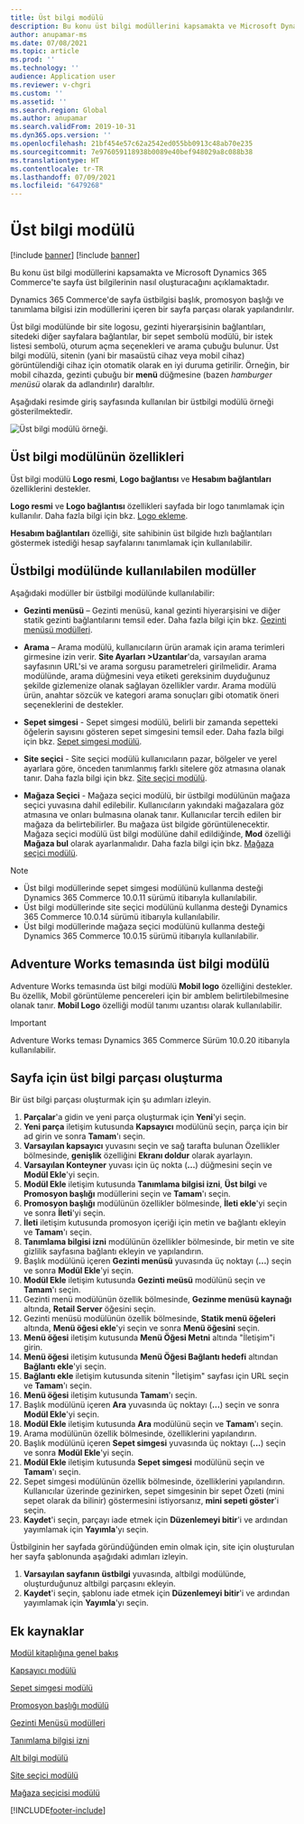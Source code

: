 ```yaml
---
title: Üst bilgi modülü
description: Bu konu üst bilgi modüllerini kapsamakta ve Microsoft Dynamics 365 Commerce'te sayfa üst bilgilerinin nasıl oluşturacağını açıklamaktadır.
author: anupamar-ms
ms.date: 07/08/2021
ms.topic: article
ms.prod: ''
ms.technology: ''
audience: Application user
ms.reviewer: v-chgri
ms.custom: ''
ms.assetid: ''
ms.search.region: Global
ms.author: anupamar
ms.search.validFrom: 2019-10-31
ms.dyn365.ops.version: ''
ms.openlocfilehash: 21bf454e57c62a2542ed055bb0913c48ab70e235
ms.sourcegitcommit: 7e976059118938b0089e40bef948029a8c088b38
ms.translationtype: HT
ms.contentlocale: tr-TR
ms.lasthandoff: 07/09/2021
ms.locfileid: "6479268"
---
```

# <a name="header-module"></a>Üst bilgi modülü

[!include [banner](includes/banner.md)]
[!include [banner](includes/preview-banner.md)]

Bu konu üst bilgi modüllerini kapsamakta ve Microsoft Dynamics 365 Commerce'te sayfa üst bilgilerinin nasıl oluşturacağını açıklamaktadır.

Dynamics 365 Commerce'de sayfa üstbilgisi başlık, promosyon başlığı ve tanımlama bilgisi izin modüllerini içeren bir sayfa parçası olarak yapılandırılır. 

Üst bilgi modülünde bir site logosu, gezinti hiyerarşisinin bağlantıları, sitedeki diğer sayfalara bağlantılar, bir sepet sembolü modülü, bir istek listesi sembolü, oturum açma seçenekleri ve arama çubuğu bulunur. Üst bilgi modülü, sitenin (yani bir masaüstü cihaz veya mobil cihaz) görüntülendiği cihaz için otomatik olarak en iyi duruma getirilir. Örneğin, bir mobil cihazda, gezinti çubuğu bir **menü** düğmesine (bazen *hamburger menüsü* olarak da adlandırılır) daraltılır.

Aşağıdaki resimde giriş sayfasında kullanılan bir üstbilgi modülü örneği gösterilmektedir.

![Üst bilgi modülü örneği.](./media/ecommerce-header.png)

## <a name="properties-of-a-header-module"></a>Üst bilgi modülünün özellikleri

Üst bilgi modülü **Logo resmi**, **Logo bağlantısı** ve **Hesabım bağlantıları** özelliklerini destekler. 

**Logo resmi** ve **Logo bağlantısı** özellikleri sayfada bir logo tanımlamak için kullanılır. Daha fazla bilgi için bkz. [Logo ekleme](add-logo.md). 

**Hesabım bağlantıları** özelliği, site sahibinin üst bilgide hızlı bağlantıları göstermek istediği hesap sayfalarını tanımlamak için kullanılabilir.

## <a name="modules-that-are-available-within-a-header-module"></a>Üstbilgi modülünde kullanılabilen modüller

Aşağıdaki modüller bir üstbilgi modülünde kullanılabilir:

- **Gezinti menüsü** – Gezinti menüsü, kanal gezinti hiyerarşisini ve diğer statik gezinti bağlantılarını temsil eder. Daha fazla bilgi için bkz. [Gezinti menüsü modülleri](nav-menu-module.md).

- **Arama** – Arama modülü, kullanıcıların ürün aramak için arama terimleri girmesine izin verir. **Site Ayarları \>Uzantılar**'da, varsayılan arama sayfasının URL'si ve arama sorgusu parametreleri girilmelidir. Arama modülünde, arama düğmesini veya etiketi gereksinim duyduğunuz şekilde gizlemenize olanak sağlayan özellikler vardır. Arama modülü ürün, anahtar sözcük ve kategori arama sonuçları gibi otomatik öneri seçeneklerini de destekler.

- **Sepet simgesi** - Sepet simgesi modülü, belirli bir zamanda sepetteki öğelerin sayısını gösteren sepet simgesini temsil eder. Daha fazla bilgi için bkz. [Sepet simgesi modülü](cart-icon-module.md).

- **Site seçici** - Site seçici modülü kullanıcıların pazar, bölgeler ve yerel ayarlara göre, önceden tanımlanmış farklı sitelere göz atmasına olanak tanır. Daha fazla bilgi için bkz. [Site seçici modülü](site-selector.md).

- **Mağaza Seçici** - Mağaza seçici modülü, bir üstbilgi modülünün mağaza seçici yuvasına dahil edilebilir. Kullanıcıların yakındaki mağazalara göz atmasına ve onları bulmasına olanak tanır. Kullanıcılar tercih edilen bir mağaza da belirtebilirler. Bu mağaza üst bilgide görüntülenecektir. Mağaza seçici modülü üst bilgi modülüne dahil edildiğinde, **Mod** özelliği **Mağaza bul** olarak ayarlanmalıdır. Daha fazla bilgi için bkz. [Mağaza seçici modülü](store-selector.md).

> [!NOTE]
> - Üst bilgi modüllerinde sepet simgesi modülünü kullanma desteği Dynamics 365 Commerce 10.0.11 sürümü itibarıyla kullanılabilir.
> - Üst bilgi modüllerinde site seçici modülünü kullanma desteği Dynamics 365 Commerce 10.0.14 sürümü itibarıyla kullanılabilir.
> - Üst bilgi modüllerinde mağaza seçici modülünü kullanma desteği Dynamics 365 Commerce 10.0.15 sürümü itibarıyla kullanılabilir.

## <a name="header-module-in-the-adventure-works-theme"></a>Adventure Works temasında üst bilgi modülü

Adventure Works temasında üst bilgi modülü **Mobil logo** özelliğini destekler. Bu özellik, Mobil görüntüleme pencereleri için bir amblem belirtilebilmesine olanak tanır. **Mobil Logo** özelliği modül tanımı uzantısı olarak kullanılabilir.

> [!IMPORTANT]
> Adventure Works teması Dynamics 365 Commerce Sürüm 10.0.20 itibarıyla kullanılabilir.

## <a name="create-a-header-fragment-for-a-page"></a>Sayfa için üst bilgi parçası oluşturma

Bir üst bilgi parçası oluşturmak için şu adımları izleyin.

1. **Parçalar**'a gidin ve yeni parça oluşturmak için **Yeni**'yi seçin.
1. **Yeni parça** iletişim kutusunda **Kapsayıcı** modülünü seçin, parça için bir ad girin ve sonra **Tamam**'ı seçin.
1. **Varsayılan kapsayıcı** yuvasını seçin ve sağ tarafta bulunan Özellikler bölmesinde, **genişlik** özelliğini **Ekranı doldur** olarak ayarlayın.
1. **Varsayılan Konteyner** yuvası için üç nokta (**...**) düğmesini seçin ve **Modül Ekle**'yi seçin.
1. **Modül Ekle** iletişim kutusunda **Tanımlama bilgisi izni**, **Üst bilgi** ve **Promosyon başlığı** modüllerini seçin ve **Tamam**'ı seçin.
1. **Promosyon başlığı** modülünün özellikler bölmesinde, **İleti ekle**'yi seçin ve sonra **İleti**'yi seçin.
1. **İleti** iletişim kutusunda promosyon içeriği için metin ve bağlantı ekleyin ve **Tamam**'ı seçin.
1. **Tanımlama bilgisi izni** modülünün özellikler bölmesinde, bir metin ve site gizlilik sayfasına bağlantı ekleyin ve yapılandırın.
1. Başlık modülünü içeren **Gezinti menüsü** yuvasında üç noktayı (**...**) seçin ve sonra **Modül Ekle**'yi seçin.
1. **Modül Ekle** iletişim kutusunda **Gezinti meüsü** modülünü seçin ve **Tamam**'ı seçin.
1. Gezinti menü modülünün özellik bölmesinde, **Gezinme menüsü kaynağı** altında, **Retail Server** öğesini seçin.
1. Gezinti menüsü modülünün özellik bölmesinde, **Statik menü öğeleri** altında, **Menü öğesi ekle**'yi seçin ve sonra **Menü öğesini** seçin. 
1. **Menü öğesi** iletişim kutusunda **Menü Öğesi Metni** altında "İletişim"i girin.
1. **Menü öğesi** iletişim kutusunda **Menü Öğesi Bağlantı hedefi** altından **Bağlantı ekle**'yi seçin.
1. **Bağlantı ekle** iletişim kutusunda sitenin "İletişim" sayfası için URL seçin ve **Tamam**'ı seçin.  
1. **Menü öğesi** iletişim kutusunda **Tamam**'ı seçin.
1. Başlık modülünü içeren **Ara** yuvasında üç noktayı (**...**) seçin ve sonra **Modül Ekle**'yi seçin.
1. **Modül Ekle** iletişim kutusunda **Ara** modülünü seçin ve **Tamam**'ı seçin.
1. Arama modülünün özellik bölmesinde, özelliklerini yapılandırın.
1. Başlık modülünü içeren **Sepet simgesi** yuvasında üç noktayı (**...**) seçin ve sonra **Modül Ekle**'yi seçin.
1. **Modül Ekle** iletişim kutusunda **Sepet simgesi** modülünü seçin ve **Tamam**'ı seçin.
1. Sepet simgesi modülünün özellik bölmesinde, özelliklerini yapılandırın. Kullanıcılar üzerinde gezinirken, sepet simgesinin bir sepet Özeti (mini sepet olarak da bilinir) göstermesini istiyorsanız, **mini sepeti göster**'i seçin.
1. **Kaydet**'i seçin, parçayı iade etmek için **Düzenlemeyi bitir**'i ve ardından yayımlamak için **Yayımla**'yı seçin.

Üstbilginin her sayfada göründüğünden emin olmak için, site için oluşturulan her sayfa şablonunda aşağıdaki adımları izleyin.

1. **Varsayılan sayfanın** **üstbilgi** yuvasında, altbilgi modülünde, oluşturduğunuz altbilgi parçasını ekleyin.
1. **Kaydet**'i seçin, şablonu iade etmek için **Düzenlemeyi bitir**'i ve ardından yayımlamak için **Yayımla**'yı seçin.

## <a name="additional-resources"></a>Ek kaynaklar

[Modül kitaplığına genel bakış](starter-kit-overview.md)

[Kapsayıcı modülü](add-container-module.md)

[Sepet simgesi modülü](cart-icon-module.md)

[Promosyon başlığı modülü](add-alert.md)

[Gezinti Menüsü modülleri](nav-menu-module.md) 

[Tanımlama bilgisi izni](cookie-consent-module.md)

[Alt bilgi modülü](author-footer-module.md)

[Site seçici modülü](site-selector.md)

[Mağaza seçicisi modülü](store-selector.md)


[!INCLUDE[footer-include](../includes/footer-banner.md)]
